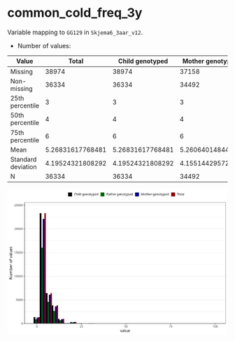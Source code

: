 # common_cold_freq_3y
Variable mapping to `GG129` in `Skjema6_3aar_v12`.
- Number of values:

| Value | Total | Child genotyped | Mother genotyped | Father genotyped |
| ----- | ----- | --------------- | ---------------- | ---------------- |
| Missing | 38974 | 38974 | 37158 | 24801 |
| Non-missing | 36334 | 36334 | 34492 | 25283 |
| 25th percentile | 3 | 3 | 3 | 3 |
| 50th percentile | 4 | 4 | 4 | 4 |
| 75th percentile | 6 | 6 | 6 | 6 |
| Mean | 5.26831617768481 | 5.26831617768481 | 5.26064014844022 | 5.31649725111735 |
| Standard deviation | 4.19524321808292 | 4.19524321808292 | 4.1551442957298 | 4.1037846596059 |
| N | 36334 | 36334 | 34492 | 25283 |



![](common_cold_freq_3y_n.png)




